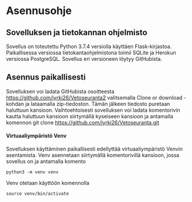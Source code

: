 # Asennusohje

## Sovelluksen ja tietokannan ohjelmisto
Sovellus on toteutettu Python 3.7.4 versiolla käyttäen Flask-kirjastoa. Paikallisessa versiossa tietokantaohjelmistona toimii SQLite ja Herokun versiossa PostgreSQL. Sovellus eri versioneen löytyy GitHubista.

## Asennus paikallisesti
Sovelluksen voi ladata GitHubista osoitteesta https://github.com/jyrki26/Vetoseuranta2 valitsemalla Clone or download -kohdan ja lataamalla zip-tiedoston. Tämän jälkeen tiedosto puretaan haluttuun kansioon. Vaihtoehtoisesti sovelluksen voi ladata komentorivin kautta haluttuun kansioon siirtymällä kyseiseen kansioon ja antamalla komennon git clone https://github.com/jyrki26/Vetoseuranta.git

#### Virtuaaliympäristö Venv
Sovelluksen käyttäminen paikallisesti edellyttää virtuaaliympäristö Venvin asentamista. Venv asennetaan siirtymällä komentorivillä kansioon, jossa sovellus on ja antamalla komento
```console
python3 -m venv venv
```

Venv otetaan käyttöön komennolla
```console
source venv/bin/activate
```

####
